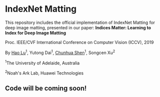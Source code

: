 # IndexNet Matting
This repository includes the official implementation of IndexNet Matting for deep image matting, presented in our paper:
**Indices Matter: Learning to Index for Deep Image Matting**

Proc. IEEE/CVF International Conference on Computer Vision (ICCV), 2019

By [Hao Lu](https://sites.google.com/site/poppinace/)<sup>1</sup>, Yutong Dai<sup>1</sup>, [Chunhua Shen](http://cs.adelaide.edu.au/~chhshen/)<sup>1</sup>, Songcen Xu<sup>2</sup>

<sup>1</sup>The University of Adelaide, Australia

<sup>2</sup>Noah's Ark Lab, Huawei Technologies

## Code will be coming soon!
